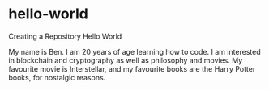 # hello-world
Creating a Repository
Hello World

My name is Ben. I am 20 years of age learning how to code. I am interested in blockchain and cryptography as well as philosophy and movies. My favourite movie is Interstellar, and my favourite books are the Harry Potter books, for nostalgic reasons.

